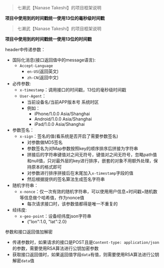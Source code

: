 > 七濑武【Nanase Takeshi】的项目框架说明

**项目中使用到的时间戳统一使用13位的毫秒级时间戳**

> 七濑武【Nanase Takeshi】的项目框架说明

**项目中使用到的时间戳统一使用13位的时间戳**

header中传递参数：

- 国际化消息(接口返回值中的message语言):
    - `Accept-Language`
        - `en-US`(返回英文)
        - `zh-CN`(返回中文)
- 必传参数:
    - `x-timestamp`：调用接口的时间戳，13位的毫秒级时间戳
    - `User-Agent`：
        - 当前设备名/当前APP版本号 系统时区
        - 例如：
            - iPhone/1.0.0 Asia/Shanghai
            - Android/1.0.0 Asia/Shanghai
            - iPad/1.0.0 Asia/Shanghai
- 参数签名：
    - `x-sign`：签名的值(看系统是否开启了需要参数签名)
        - 对参数做MD5签名
        - 参数签名为对Map参数按照key的顺序排序后拼接为字符串
        - 拼接后的字符串键值对之间无符号，键值对之间无符号，忽略path值和null值，只对最外层的key进行排序，嵌套的对象不用额外处理，保持原本的格式即可
        - 对参数进行排序拼接后在末尾加入`x-timestamp`字段的值
        - 然后根据提供的签名算法生成签名字符串
- 随机字符串：
    - `x-nonce`：仅一次有效的随机字符串，可以使用用户信息+时间戳+随机数等信息做个哈希值，作为nonce值
        - 每次请求接口时，该参数值都得是唯一不重复的
- 经纬度:
    - `x-geo-point`：设备经纬度json字符串
        - {"lon":1.0, "lat":2.0}

参数和接口返回值加解密

- 传递参数时，如果请求的接口是POST且是`Content-type: application/json`的参数，需要使用RSA算法进行公钥加密参数
- 获取接口返回值时，如果返回值字段`data`有值，则需要使用RSA算法进行公钥解密`data`值